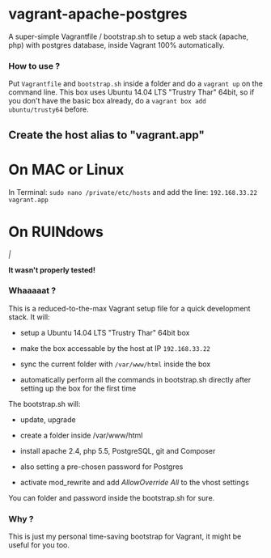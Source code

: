 # vagrant-apache-postgres

A super-simple Vagrantfile / bootstrap.sh to setup a web stack (apache, php) with postgres database, inside Vagrant 100% automatically.

### How to use ?

Put `Vagrantfile` and `bootstrap.sh` inside a folder and do a `vagrant up` on the command line.
This box uses Ubuntu 14.04 LTS "Trustry Thar" 64bit, so if you don't have the basic box already, do a 
`vagrant box add ubuntu/trusty64` before.

## Create the host alias to "vagrant.app"

# On MAC or Linux

In Terminal: `sudo nano /private/etc/hosts` and add the line: `192.168.33.22   vagrant.app`

# On RUINdows
_|_

<b>It wasn't properly tested!</b>

### Whaaaaat ?

This is a reduced-to-the-max Vagrant setup file for a quick development stack. It will:

* setup a Ubuntu 14.04 LTS "Trustry Thar" 64bit box

* make the box accessable by the host at IP `192.168.33.22`

* sync the current folder with `/var/www/html` inside the box

* automatically perform all the commands in bootstrap.sh directly after setting up the box for the first time

The bootstrap.sh will:

* update, upgrade

* create a folder inside /var/www/html

* install apache 2.4, php 5.5, PostgreSQL, git and Composer

* also setting a pre-chosen password for Postgres

* activate mod_rewrite and add *AllowOverride All* to the vhost settings

You can folder and password inside the bootstrap.sh for sure.

### Why ?

This is just my personal time-saving bootstrap for Vagrant, it might be useful for you too.
